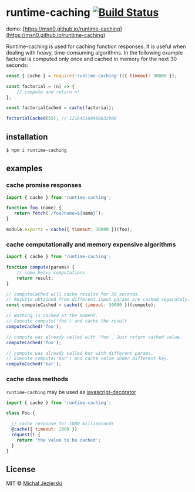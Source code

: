 # runtime-caching [![Build Status](https://travis-ci.org/msn0/runtime-caching.svg?branch=master)](http://travis-ci.org/msn0/runtime-caching)

demo: [https://msn0.github.io/runtime-caching](https://msn0.github.io/runtime-caching)

Runtime-caching is used for caching function responses. It is useful when dealing with heavy, time-consuming algorithms. In the following example factorial is computed only once and cached in memory for the next 30 seconds:

```js
const { cache } = require('runtime-caching')({ timeout: 30000 });

const factorial = (n) => {
    // compute and return n!
};

const factorialCached = cache(factorial);

factorialCached(55); // 121645100408832000
```

## installation

```sh
$ npm i runtime-caching
```

## examples

### cache promise responses
```js
import { cache } from 'runtime-caching';

function foo (name) {
   return fetch(`/foo?name=${name}`);
}

module.exports = cache({ timeout: 30000 })(foo);
```

### cache computationally and memory expensive algorithms

```js
import { cache } from 'runtime-caching';

function compute(params) {
    // some heavy computations
    return result;
}

// computeCached will cache results for 30 seconds.
// Results obtained from different input params are cached separately.
const computeCached = cache({ timeout: 30000 })(compute);

// Nothing is cached at the moment.
// Execute compute('foo') and cache the result
computeCached('foo');

// compute was already called with 'foo'. Just return cached value.
computeCached('foo');

// compute was already called but with different params.
// Execute compute('bar') and cache value under different key.
computeCached('bar');
```

### cache class methods

`runtime-caching` may be used as [javascript-decorator](https://github.com/wycats/javascript-decorators)

```js
import { cache } from 'runtime-caching';

class Foo {

  // cache response for 1000 milliseconds
  @cache({ timeout: 1000 })
  request() {
    return 'the value to be cached';
  }
}
```

## License

MIT © [Michał Jezierski](https://github.com/msn0)
